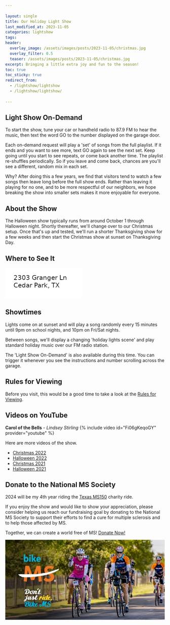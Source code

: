 ```yaml
---

layout: single
title: Our Holiday Light Show
last_modified_at: 2023-11-05
categories: lightshow
tags: 
header:
  overlay_image: /assets/images/posts/2023-11-05/christmas.jpg
  overlay_filter: 0.5
  teaser: /assets/images/posts/2023-11-05/christmas.jpg
excerpt: Bringing a little extra joy and fun to the season!
toc: true
toc_sticky: true
redirect_from: 
  - /lightshow/lightshow
  - /lightshow/lightshow/

---
```


## Light Show On-Demand

To start the show, tune your car or handheld radio to 87.9 FM to hear the music, then text the word GO to the number displayed on the garage door.

Each on-demand request will play a 'set' of songs from the full playlist. If it ends and you want to see more, text GO again to see the next set. Keep going until you start to see repeats, or come back another time. The playlist re-shuffles periodically. So if you leave and come back, chances are you'll see a different, random mix in each set.

Why? After doing this a few years, we find that visitors tend to watch a few songs then leave long before the full show ends. Rather than leaving it playing for no one, and to be more respectful of our neighbors, we hope breaking the show into smaller sets makes it more enjoyable for everyone.

## About the Show

The Halloween show typically runs from around October 1 through Halloween night. Shortly thereafter, we'll change over to our Christmas setup. Once that's up and tested, we'll run a shorter Thanksgiving show for a few weeks and then start the Christmas show at sunset on Thanksgiving Day.

## Where to See It

[![](/assets/images/addresspic.png)](https://www.google.com/maps/place/2303+Granger+Ln,+Cedar+Park,+TX+78613/@30.464377,-97.8452136,17z/data=!3m1!4b1!4m6!3m5!1s0x865b326e29482b6b:0x7889696f94d582be!8m2!3d30.464377!4d-97.8426387!16s%2Fg%2F11c15081z1?entry=ttu])

## Showtimes

Lights come on at sunset and will play a song randomly every 15 minutes until 9pm on school nights, and 10pm on Fri/Sat nights. 

Between songs, we'll display a changing 'holiday lights scene' and play standard holiday music over our FM radio station.

The 'Light Show On-Demand' is also available during this time. You can trigger it whenever you see the instructions and number scrolling across the garage. 

## Rules for Viewing

Before you visit, this would be a good time to take a look at the [Rules for Viewing](/lightshow/the_rules/).

## Videos on YouTube

**Carol of the Bells** - _Lindsey Stirling_
{% include video id="Fi06gKeqoGY" provider="youtube" %}

Here are more videos of the show.

* [Christmas 2022](https://www.youtube.com/watch?v=APvK6sUjJb0&list=PLqnTwo714RLTJXZgMlEp4fxD013hJhTLK&pp=iAQB)
* [Halloween 2022](https://www.youtube.com/watch?v=vyYcOkxAn0A&list=PLqnTwo714RLRd-xXfDDV3tVemQlGEUyas&pp=iAQB)
* [Christmas 2021](https://www.youtube.com/watch?v=W0lE8rg2HtA&list=PLqnTwo714RLQ9gRZ7aAu5yXrWK0npVrfC&pp=iAQB)
* [Halloween 2021](https://www.youtube.com/watch?v=kL12rmz25g8&list=PLqnTwo714RLSOXWu-0I_B0_j2oyKvy67Z&pp=iAQB)

## Donate to the National MS Society

2024 will be my 4th year riding the [Texas MS150](https://events.nationalmssociety.org/index.cfm?fuseaction=donorDrive.event&eventID=1698) charity ride.

If you enjoy the show and would like to show your appreciation, please consider helping us reach our fundraising goal by donating to the National MS Society to support their efforts to find a cure for multiple sclerosis and to help those affected by MS. 

Together, we can create a world free of MS! [Donate Now!](https://events.nationalmssociety.org/participant/chadgoode2024)

[![National MS Society - BikeMS](/assets/images/splash/social_awareness_dont-just-ride-2.jpg)](https://events.nationalmssociety.org/participant/chadgoode2024)


